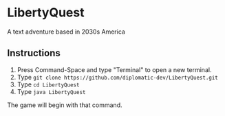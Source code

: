 # LibertyQuest
A text adventure based in 2030s America

## Instructions

1. Press Command-Space and type "Terminal" to open a new terminal.
2. Type `git clone https://github.com/diplomatic-dev/LibertyQuest.git`
3. Type `cd LibertyQuest`
4. Type `java LibertyQuest`

The game will begin with that command.
